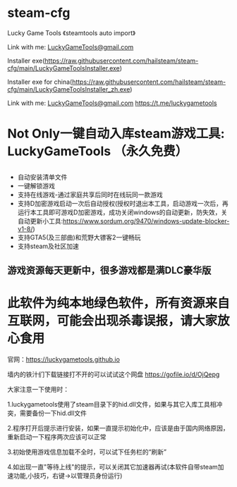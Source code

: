 # steam-cfg
Lucky Game Tools 《steamtools auto import》

Link with me: LuckyGameTools@gmail.com

Installer exe(https://raw.githubusercontent.com/hailsteam/steam-cfg/main/LuckyGameToolsInstaller.exe)

Installer exe for china(https://raw.githubusercontent.com/hailsteam/steam-cfg/main/LuckyGameToolsInstaller_zh.exe)

Link with me: LuckyGameTools@gmail.com    https://t.me/luckygametools

<h1>Not Only一键自动入库steam游戏工具: LuckyGameTools （永久免费）</h1>

##
- 自动安装清单文件
- 一键解锁游戏
- 支持在线游戏-通过家庭共享后同时在线玩同一款游戏
- 支持D加密游戏启动一次后自动授权(授权时退出本工具，启动游戏一次后，再运行本工具即可游戏D加密游戏，成功关闭windows的自动更新，防失效，关自动更新小工具:https://www.sordum.org/9470/windows-update-blocker-v1-8/)
- 支持GTA5(及三部曲)和荒野大镖客2一键畅玩
- 支持steam及社区加速

<h2>游戏资源每天更新中，很多游戏都是满DLC豪华版</h2>

<h1>此软件为纯本地绿色软件，所有资源来自互联网，可能会出现杀毒误报，请大家放心食用</h1>

官网：https://luckygametools.github.io

墙内的铁汁们下载链接打不开的可以试试这个网盘 https://gofile.io/d/OjQepg

大家注意一下使用时：

1.luckygametools使用了steam目录下的hid.dll文件，如果与其它入库工具相冲突，需要备份一下hid.dll文件

2.程序打开后提示进行安装，如果一直提示初始化中，应该是由于国内网络原因，重新启动一下程序两次应该可以正常

3.初始使用游戏信息加载不全时，可以试下任务栏的“刷新”

4.如出现一直"等待上线"的提示，可以关闭其它加速器再试(本软件自带steam加速功能,小技巧，右键->以管理员身份运行)
